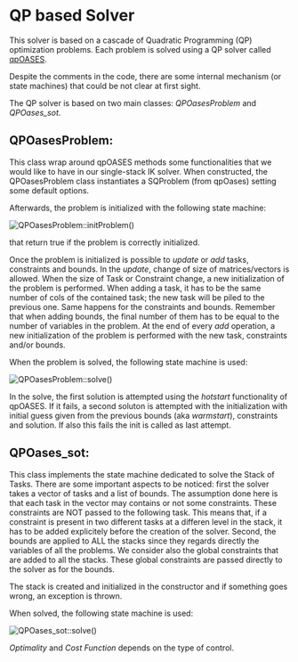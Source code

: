 QP based Solver
===============

This solver is based on a cascade of Quadratic Programming (QP) optimization problems. Each problem is solved using
a QP solver called [qpOASES](https://projects.coin-or.org/qpOASES).

Despite the comments in the code, there are some internal mechanism (or state machines) that could be not clear at 
first sight. 

The QP solver is based on two main classes: <em>QPOasesProblem</em> and <em>QPOases_sot</em>. 

QPOasesProblem:
---------------
This class wrap around qpOASES methods some functionalities that we would like to have in our single-stack IK solver.
When constructed, the QPOasesProblem class instantiates a SQProblem (from qpOases) setting some default options.

Afterwards, the problem is initialized with the following state machine:

![QPOasesProblem::initProblem()](https://github.com/robotology-playground/OpenSoT/blob/devel/doc/QPOasesProblem.init.png)

that return true if the problem is correctly initialized.

Once the problem is initialized is possible to <em>update</em> or <em>add</em> tasks, constraints and bounds. 
In the <em>update</em>, change of size of matrices/vectors is allowed. When the size of Task or Constraint change, a new initialization of the problem
is performed. 
When adding a task, it has to be the same number of cols of the contained task; the new task will be piled to the previous one. Same happens for the constraints and bounds. Remember that when adding bounds, the final number of them has to be equal to the number of variables in the problem. At the end of every <em>add</em> operation, a new initialization of the problem is performed with the new task, constraints and/or bounds.

When the problem is solved, the following state machine is used:

![QPOasesProblem::solve()](https://github.com/robotology-playground/OpenSoT/blob/devel/doc/QPOasesProblem.solve.png)

In the solve, the first solution is attempted using the <em>hotstart</em> functionality of qpOASES. If it fails, a second soluton is attempted with the initialization with initial guess given from the previous bounds (aka <em>warmstart</em>), constraints and solution. If also this fails the init is called as last attempt.

QPOases_sot:
------------
This class implements the state machine dedicated to solve the Stack of Tasks. There are some important aspects to be noticed: first the solver takes a vector of tasks and a list of bounds. The assumption done here is that each task in the vector may contains or not some constraints. These constraints are NOT passed to the following task. This means that, if a constraint is present in two different tasks at a differen level in the stack, it has to be added explicitely before the creation of the solver. Second, the bounds are applied to ALL the stacks since they regards directly the variables of all the problems. We consider also the global constraints that are added to all the stacks. These global constraints are passed directly to the solver as for the bounds.

The stack is created and initialized in the constructor and if something goes wrong, an exception is thrown. 

When solved, the following state machine is used:

![QPOases_sot::solve()](https://github.com/robotology-playground/OpenSoT/blob/devel/doc/QPOases_sot.solve.png)

<em>Optimality</em> and <em>Cost Function</em> depends on the type of control. 
